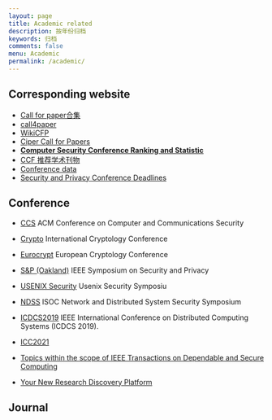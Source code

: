 ```yaml
---
layout: page
title: Academic related
description: 按年份归档
keywords: 归档
comments: false
menu: Academic 
permalink: /academic/
---
```


## Corresponding website 
- [Call for paper合集](https://www.resurchify.com/)
- [call4paper](https://www.call4paper.com/)   
- [WikiCFP](http://www.wikicfp.com/cfp/)
- [Ciper Call for Papers](https://www.ieee-security.org/CFP/Cipher-Call-for-Papers.html)
- [**Computer Security Conference Ranking and Statistic**](http://faculty.cs.tamu.edu/guofei/sec_conf_stat.htm)  
- [CCF 推荐学术刊物](https://www.ccf.org.cn/Academic_Evaluation/NIS/)  
- [Conference data](https://www.gsd.inesc-id.pt/~ler/conferencedates.html)  
- [Security and Privacy Conference Deadlines](https://sec-deadlines.github.io/)

## Conference

- [CCS](http://www.sigsac.org/) ACM Conference on Computer and Communications Security
- [Crypto](https://www.iacr.org/conferences/) International Cryptology Conference
- [Eurocrypt](https://www.iacr.org/meetings/eurocrypt/) European Cryptology Conference
- [S&P (Oakland)](http://www.ieee-security.org/TC/SP-Index.html) IEEE Symposium on Security and Privacy 
- [USENIX Security](https://www.usenix.org/conferences/byname/108) Usenix Security Symposiu
- [NDSS](http://www.isoc.org/isoc/conferences/ndss/) ISOC Network and Distributed System Security Symposium   
- [ICDCS2019](https://theory.utdallas.edu/ICDCS2019/) IEEE International Conference on Distributed Computing Systems (ICDCS 2019).  

- [ICC2021](https://icc2021.ieee-icc.org/) 
- [Topics within the scope of IEEE Transactions on Dependable and Secure Computing](https://www.computer.org/digital-library/journals/tq/tdsc-topics)      
- [Your New Research Discovery Platform](https://www.computer.org/csdl/home)







## Journal     




